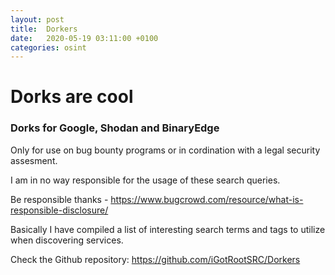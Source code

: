 ```yaml
---
layout: post
title:  Dorkers
date:   2020-05-19 03:11:00 +0100
categories: osint
---
```


# Dorks are cool
### Dorks for Google, Shodan and BinaryEdge
Only for use on bug bounty programs or in cordination with a legal security assesment.

I am in no way responsible for the usage of these search queries.

Be responsible thanks - https://www.bugcrowd.com/resource/what-is-responsible-disclosure/



Basically I have compiled a list of interesting search terms and tags to utilize when discovering services.

Check the Github repository: https://github.com/iGotRootSRC/Dorkers
